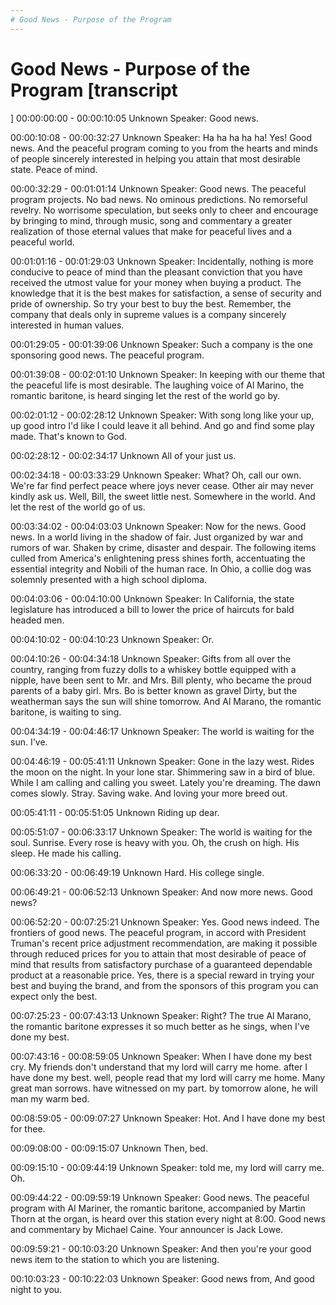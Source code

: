 ```yaml
---
# Good News - Purpose of the Program 
---
```

# Good News - Purpose of the Program [transcript
]
00:00:00:00 - 00:00:10:05
Unknown Speaker:
Good news.


00:00:10:08 - 00:00:32:27
Unknown Speaker:
Ha ha ha ha ha! Yes! Good news. And the peaceful program coming to you from the hearts and minds of people sincerely interested in helping you attain that most desirable state. Peace of mind.


00:00:32:29 - 00:01:01:14
Unknown Speaker:
Good news. The peaceful program projects. No bad news. No ominous predictions. No remorseful revelry. No worrisome speculation, but seeks only to cheer and encourage by bringing to mind, through music, song and commentary a greater realization of those eternal values that make for peaceful lives and a peaceful world.


00:01:01:16 - 00:01:29:03
Unknown Speaker:
Incidentally, nothing is more conducive to peace of mind than the pleasant conviction that you have received the utmost value for your money when buying a product. The knowledge that it is the best makes for satisfaction, a sense of security and pride of ownership. So try your best to buy the best. Remember, the company that deals only in supreme values is a company sincerely interested in human values.


00:01:29:05 - 00:01:39:06
Unknown Speaker:
Such a company is the one sponsoring good news. The peaceful program.


00:01:39:08 - 00:02:01:10
Unknown Speaker:
In keeping with our theme that the peaceful life is most desirable. The laughing voice of Al Marino, the romantic baritone, is heard singing let the rest of the world go by.


00:02:01:12 - 00:02:28:12
Unknown Speaker:
With song long like your up, up good intro I'd like I could leave it all behind. And go and find some play made. That's known to God.


00:02:28:12 - 00:02:34:17
Unknown
All of your just us.


00:02:34:18 - 00:03:33:29
Unknown Speaker:
What? Oh, call our own. We're far find perfect peace where joys never cease. Other air may never kindly ask us. Well, Bill, the sweet little nest. Somewhere in the world. And let the rest of the world go of us.


00:03:34:02 - 00:04:03:03
Unknown Speaker:
Now for the news. Good news. In a world living in the shadow of fair. Just organized by war and rumors of war. Shaken by crime, disaster and despair. The following items culled from America's enlightening press shines forth, accentuating the essential integrity and Nobili of the human race. In Ohio, a collie dog was solemnly presented with a high school diploma.


00:04:03:06 - 00:04:10:00
Unknown Speaker:
In California, the state legislature has introduced a bill to lower the price of haircuts for bald headed men.


00:04:10:02 - 00:04:10:23
Unknown Speaker:
Or.


00:04:10:26 - 00:04:34:18
Unknown Speaker:
Gifts from all over the country, ranging from fuzzy dolls to a whiskey bottle equipped with a nipple, have been sent to Mr. and Mrs. Bill plenty, who became the proud parents of a baby girl. Mrs. Bo is better known as gravel Dirty, but the weatherman says the sun will shine tomorrow. And Al Marano, the romantic baritone, is waiting to sing.


00:04:34:19 - 00:04:46:17
Unknown Speaker:
The world is waiting for the sun. I've.


00:04:46:19 - 00:05:41:11
Unknown Speaker:
Gone in the lazy west. Rides the moon on the night. In your lone star. Shimmering saw in a bird of blue. While I am calling and calling you sweet. Lately you're dreaming. The dawn comes slowly. Stray. Saving wake. And loving your more breed out.


00:05:41:11 - 00:05:51:05
Unknown
Riding up dear.


00:05:51:07 - 00:06:33:17
Unknown Speaker:
The world is waiting for the soul. Sunrise. Every rose is heavy with you. Oh, the crush on high. His sleep. He made his calling.


00:06:33:20 - 00:06:49:19
Unknown
Hard. His college single.


00:06:49:21 - 00:06:52:13
Unknown Speaker:
And now more news. Good news?


00:06:52:20 - 00:07:25:21
Unknown Speaker:
Yes. Good news indeed. The frontiers of good news. The peaceful program, in accord with President Truman's recent price adjustment recommendation, are making it possible through reduced prices for you to attain that most desirable of peace of mind that results from satisfactory purchase of a guaranteed dependable product at a reasonable price. Yes, there is a special reward in trying your best and buying the brand, and from the sponsors of this program you can expect only the best.


00:07:25:23 - 00:07:43:13
Unknown Speaker:
Right? The true Al Marano, the romantic baritone expresses it so much better as he sings, when I've done my best.


00:07:43:16 - 00:08:59:05
Unknown Speaker:
When I have done my best cry. My friends don't understand that my lord will carry me home. after I have done my best. well, people read that my lord will carry me home. Many great man sorrows. have witnessed on my part. by tomorrow alone, he will man my warm bed.


00:08:59:05 - 00:09:07:27
Unknown Speaker:
Hot. And I have done my best for thee.


00:09:08:00 - 00:09:15:07
Unknown
Then, bed.


00:09:15:10 - 00:09:44:19
Unknown Speaker:
told me, my lord will carry me. Oh.


00:09:44:22 - 00:09:59:19
Unknown Speaker:
Good news. The peaceful program with Al Mariner, the romantic baritone, accompanied by Martin Thorn at the organ, is heard over this station every night at 8:00. Good news and commentary by Michael Caine. Your announcer is Jack Lowe.


00:09:59:21 - 00:10:03:20
Unknown Speaker:
And then you're your good news item to the station to which you are listening.


00:10:03:23 - 00:10:22:03
Unknown Speaker:
Good news from, And good night to you.